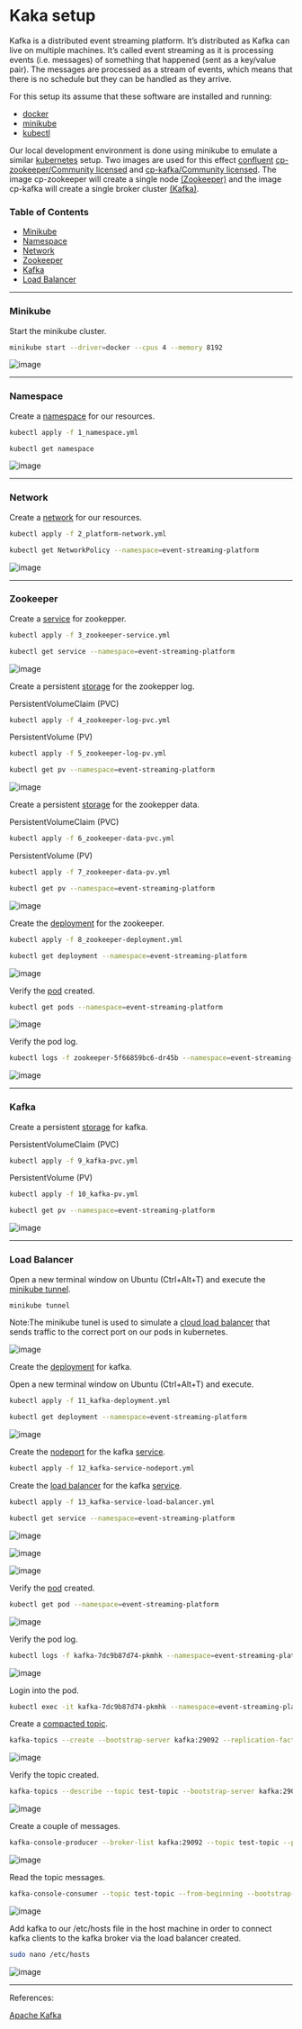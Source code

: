 # Kaka setup

Kafka is a distributed event streaming platform. It’s distributed as Kafka can live on multiple machines. It’s called event streaming as it is processing events (i.e. messages) of something that happened (sent as a key/value pair). The messages are processed as a stream of events, which means that there is no schedule but they can be handled as they arrive.

For this setup its assume that these software are installed and running:
<ul>
  <li><a href="https://docs.docker.com/engine/install/ubuntu/" target="_blank">docker</a></li>
  <li><a href="https://minikube.sigs.k8s.io/docs/start/" target="_blank">minikube</a></li>
  <li><a href="https://kubernetes.io/docs/tasks/tools/install-kubectl-linux/" target="_blank">kubectl</a></li>
</ul>

 Our local development environment is done using minikube to emulate a similar [kubernetes](https://kubernetes.io/) setup. Two images are used for this effect [confluent](https://www.confluent.io/) [cp-zookeeper/Community licensed](https://hub.docker.com/r/confluentinc/cp-zookeeper) and [cp-kafka/Community licensed](https://hub.docker.com/r/confluentinc/cp-kafka). The image cp-zookeeper will create a single node [(Zookeeper)](https://zookeeper.apache.org/) and the image cp-kafka will create a single broker cluster [(Kafka)](https://kafka.apache.org/).

### Table of Contents
<ul>
  <li><a href="https://github.com/gcp-development/event-streaming-platform/blob/main/kafka-setup/README.md#minikube" target="_blank">Minikube</a></li>
  <li><a href="" target="_blank">Namespace</a></li>
  <li><a href="https://github.com/gcp-development/event-streaming-platform/blob/main/kafka-setup/README.md#network" target="_blank">Network</a></li>
  <li><a href="https://github.com/gcp-development/event-streaming-platform/blob/main/kafka-setup/README.md#zookeeper" target="_blank">Zookeeper</a></li>
  <li><a href="https://github.com/gcp-development/event-streaming-platform/blob/main/kafka-setup/README.md#kafka" target="_blank">Kafka</a></li>
  <li><a href="https://github.com/gcp-development/event-streaming-platform/blob/main/kafka-setup/README.md#load-balancer" target="_blank">Load Balancer</a></li>
</ul>

<hr>

### Minikube

Start the minikube cluster.

```bash
minikube start --driver=docker --cpus 4 --memory 8192
```

![image](https://user-images.githubusercontent.com/76512851/204541847-8ddcda76-3327-4886-856c-eb12d15bfef3.png)

<hr>

### Namespace

Create a [namespace](https://kubernetes.io/docs/tasks/administer-cluster/namespaces-walkthrough/) for our resources.

```bash
kubectl apply -f 1_namespace.yml
```

```bash
kubectl get namespace
```

![image](https://user-images.githubusercontent.com/76512851/204543306-bcd63a57-1815-4fee-aff2-d4e3758c2d9c.png)

<hr>

### Network

Create a [network](https://kubernetes.io/docs/concepts/services-networking/network-policies/) for our resources.

```bash
kubectl apply -f 2_platform-network.yml
```

```bash
kubectl get NetworkPolicy --namespace=event-streaming-platform
```

![image](https://user-images.githubusercontent.com/76512851/204544713-23490950-612b-4967-9aa2-2b19078809dc.png)

<hr>

### Zookeeper

Create a [service](https://kubernetes.io/docs/concepts/services-networking/service/) for zookepper.

```bash
kubectl apply -f 3_zookeeper-service.yml
```

```bash
kubectl get service --namespace=event-streaming-platform
```

![image](https://user-images.githubusercontent.com/76512851/204641753-a22bf4bc-7f03-480f-b9f4-dbd75defa5fb.png)

Create a persistent [storage](https://kubernetes.io/docs/concepts/storage/persistent-volumes/) for the zookepper log.

PersistentVolumeClaim (PVC)

```bash
kubectl apply -f 4_zookeeper-log-pvc.yml
```

PersistentVolume (PV)

```bash
kubectl apply -f 5_zookeeper-log-pv.yml
```
```bash
kubectl get pv --namespace=event-streaming-platform
```

![image](https://user-images.githubusercontent.com/76512851/204550916-9a71de36-ad25-4809-a25b-4d6f3faf7fbf.png)

Create a persistent [storage](https://kubernetes.io/docs/concepts/storage/persistent-volumes/) for the zookepper data.

PersistentVolumeClaim (PVC)

```bash
kubectl apply -f 6_zookeeper-data-pvc.yml
```

PersistentVolume (PV)

```bash
kubectl apply -f 7_zookeeper-data-pv.yml
```

```bash
kubectl get pv --namespace=event-streaming-platform
```

![image](https://user-images.githubusercontent.com/76512851/204551817-32a87c16-7920-4b1a-a400-ff57a38d0ac7.png)

Create the [deployment](https://kubernetes.io/docs/concepts/workloads/controllers/deployment/) for the zookeeper.

```bash
kubectl apply -f 8_zookeeper-deployment.yml
```

```bash
kubectl get deployment --namespace=event-streaming-platform
```

![image](https://user-images.githubusercontent.com/76512851/204552788-143d34b0-a7b7-430c-8269-02c8181ba294.png)

Verify the [pod](https://kubernetes.io/docs/concepts/workloads/pods/) created.

```bash
kubectl get pods --namespace=event-streaming-platform
```

![image](https://user-images.githubusercontent.com/76512851/204553219-b13bdf04-add4-42bf-83e5-26287db4e404.png)

Verify the pod log.

```bash
kubectl logs -f zookeeper-5f66859bc6-dr45b --namespace=event-streaming-platform
```

![image](https://user-images.githubusercontent.com/76512851/204554628-75d72094-0552-4259-aa9d-70b3ee4c87a7.png)

<hr>

### Kafka

Create a persistent [storage](https://kubernetes.io/docs/concepts/storage/persistent-volumes/) for kafka.

PersistentVolumeClaim (PVC)

```bash
kubectl apply -f 9_kafka-pvc.yml
```

PersistentVolume (PV)

```bash
kubectl apply -f 10_kafka-pv.yml
```

```bash
kubectl get pv --namespace=event-streaming-platform
```

![image](https://user-images.githubusercontent.com/76512851/204557099-5721f1a5-0de6-4f5c-9fec-06c249facb9b.png)

<hr>

### Load Balancer

Open a new terminal window on Ubuntu (Ctrl+Alt+T) and execute the [minikube tunnel](https://minikube.sigs.k8s.io/docs/handbook/accessing/#using-minikube-tunnel).

```bash
minikube tunnel
```
Note:The minikube tunel is used to simulate a [cloud load balancer](https://kubernetes.io/docs/tasks/access-application-cluster/create-external-load-balancer/) that sends traffic to the correct port on our pods in kubernetes.

![image](https://user-images.githubusercontent.com/76512851/204644421-4b5c0dcf-2d42-45e5-b270-41fda55aa395.png)

Create the [deployment](https://kubernetes.io/docs/concepts/workloads/controllers/deployment/) for kafka.

Open a new terminal window on Ubuntu (Ctrl+Alt+T) and execute.

```bash
kubectl apply -f 11_kafka-deployment.yml
```

```bash
kubectl get deployment --namespace=event-streaming-platform
```

![image](https://user-images.githubusercontent.com/76512851/204644836-37b993e9-db0d-415c-b9e9-ed3ae11fc203.png)

Create the [nodeport](https://kubernetes.io/docs/concepts/services-networking/service/#type-nodeport) for the kafka [service](https://kubernetes.io/docs/concepts/services-networking/service/).

```bash
kubectl apply -f 12_kafka-service-nodeport.yml
```

Create the [load balancer](https://kubernetes.io/docs/concepts/services-networking/service/#loadbalancer) for the kafka [service](https://kubernetes.io/docs/concepts/services-networking/service/).

```bash
kubectl apply -f 13_kafka-service-load-balancer.yml
```

```bash
kubectl get service --namespace=event-streaming-platform
```

![image](https://user-images.githubusercontent.com/76512851/204646433-2cd21921-a753-4326-b8eb-6f13fddb349d.png)


![image](https://user-images.githubusercontent.com/76512851/204646717-b1c85ef1-af1b-44f5-a30c-9bfdc16e927e.png)


![image](https://user-images.githubusercontent.com/76512851/204655281-ea98d4e3-881b-4da9-9163-149932fc2915.png)

Verify the [pod](https://kubernetes.io/docs/concepts/workloads/pods/) created.

```bash
kubectl get pod --namespace=event-streaming-platform
```

![image](https://user-images.githubusercontent.com/76512851/204647594-c0e26cd1-040f-4c9b-a18d-158e5bd64802.png)

Verify the pod log.

```bash
kubectl logs -f kafka-7dc9b87d74-pkmhk --namespace=event-streaming-platform
```

![image](https://user-images.githubusercontent.com/76512851/204647958-c8e88a17-c261-4d0f-9426-9f8e8e9dc218.png)

Login into the pod.

```bash
kubectl exec -it kafka-7dc9b87d74-pkmhk --namespace=event-streaming-platform -- /bin/bash
```

Create a [compacted topic](https://developer.confluent.io/learn-kafka/architecture/compaction/).

```bash
kafka-topics --create --bootstrap-server kafka:29092 --replication-factor 1 --partitions 1 --topic test-topic
```

![image](https://user-images.githubusercontent.com/76512851/204649334-d8e8d31f-1558-455f-a938-29e13db348a6.png)

Verify the topic created.

```bash
kafka-topics --describe --topic test-topic --bootstrap-server kafka:29092
```

![image](https://user-images.githubusercontent.com/76512851/204649653-4e4bb02a-b3f4-4246-83e2-99d2d7834a31.png)


Create a couple of messages.

```bash
kafka-console-producer --broker-list kafka:29092 --topic test-topic --property parse.key=true --property key.separator=,
```

![image](https://user-images.githubusercontent.com/76512851/204650040-8c77f6aa-242b-4401-96a1-738a8471d40d.png)

Read the topic messages.

```bash
kafka-console-consumer --topic test-topic --from-beginning --bootstrap-server kafka:29092 --property parse.key=true --property key.separator=,
```

![image](https://user-images.githubusercontent.com/76512851/204650853-951276c6-a154-4240-b728-3073e35cf36e.png)


Add kafka to our /etc/hosts file in the host machine in order to connect kafka clients to the kafka broker via the load balancer created.

```bash
sudo nano /etc/hosts
```

![image](https://user-images.githubusercontent.com/76512851/204654808-ace4689a-a9fd-4533-b457-89730afc3b2b.png)

<hr>
References:<br>

[Apache Kafka](https://kafka.apache.org/documentation/#gettingStarted)<br>
